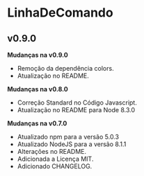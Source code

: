 # LinhaDeComando #
## v0.9.0 ##

**Mudanças na v0.9.0**

- Remoção da dependência colors.
- Atualização no README.

**Mudanças na v0.8.0**

- Correção Standard no Código Javascript.
- Atualização no README para Node 8.3.0

**Mudanças na v0.7.0**

- Atualizado npm para a versão 5.0.3
- Atualizado NodeJS para a versão 8.1.1
- Alterações no README.
- Adicionada a Licença MIT.
- Adicionado CHANGELOG.